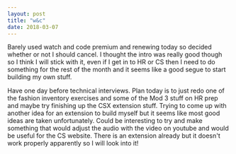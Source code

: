 ```yaml
---
layout: post
title: "w&c"
date: 2018-03-07
---
```


Barely used watch and code premium and renewing today so decided whether or not I should cancel. I thought the intro was really good though so I think I will stick with it, even if I get in to HR or CS then I need to do something for the rest of the month and it seems like a good segue to start building my own stuff.

Have one day before technical interviews. Plan today is to just redo one of the fashion inventory exercises and some of the Mod 3 stuff on HR prep and maybe try finishing up the CSX extension stuff. Trying to come up with another idea for an extension to build myself but it seems like most good ideas are taken unfortunately. Could be interesting to try and make something that would adjust the audio with the video on youtube and would be useful for the CS website. There is an extension already but it doesn't work properly apparently so I will look into it!
